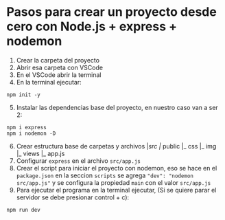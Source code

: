 # Pasos para crear un proyecto desde cero con Node.js + express + nodemon
1. Crear la carpeta del proyecto
2. Abrir esa carpeta con VSCode
3. En el VSCode abrir la terminal
4. En la terminal ejecutar:
``` shell
npm init -y
```
5. Instalar las dependencias base del proyecto, en nuestro caso van a ser 2:
``` shell
npm i express
npm i nodemon -D
```
6. Crear estructura base de carpetas y archivos
    |_src
        |_ public
            |_ css
            |_ img
        |_ views
        |_ app.js
7. Configurar `express` en el archivo `src/app.js`
8. Crear el script para iniciar el proyecto con nodemon, eso se hace en el `package.json` en la seccion `scripts` se agrega `"dev": "nodemon src/app.js"` y se configura la propiedad `main` con el valor `src/app.js`
9. Para ejecutar el programa en la terminal ejecutar, (Si se quiere parar el servidor se debe presionar control + c):
``` shell
npm run dev
```

    
